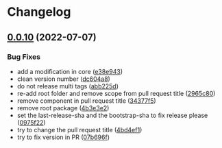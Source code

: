 # Changelog

## [0.0.10](https://github.com/intuiface/intuiface-cdk/compare/intuiface-cdk-v0.0.9...intuiface-cdk-v0.0.10) (2022-07-07)


### Bug Fixes

* add a modification in core ([e38e943](https://github.com/intuiface/intuiface-cdk/commit/e38e94397424cdd6b6aec27435011eb61d1dd67a))
* clean version number ([dc604a8](https://github.com/intuiface/intuiface-cdk/commit/dc604a841cd810cbabbae1c3fb0577cc92ba8069))
* do not release multi tags ([abb225d](https://github.com/intuiface/intuiface-cdk/commit/abb225ddb7e8835f426103548e1f6f1836137dac))
* re-add root folder and remove scope from pull request title ([2965c80](https://github.com/intuiface/intuiface-cdk/commit/2965c80502b9ba198feee28d6e2ca06e7ec02661))
* remove component in pull request title ([34377f5](https://github.com/intuiface/intuiface-cdk/commit/34377f5dc3447c0b5cbe70884465b7d471c56cd8))
* remove root package ([4b3e3e2](https://github.com/intuiface/intuiface-cdk/commit/4b3e3e22265a5ee9381096a0a3fbe25af37e21ad))
* set the last-release-sha and the bootstrap-sha to fix release please ([0975f22](https://github.com/intuiface/intuiface-cdk/commit/0975f22e0ff7dc4543566bfd4f93b4f9ad5bb010))
* try to change the pull request title ([4bd4ef1](https://github.com/intuiface/intuiface-cdk/commit/4bd4ef1f68ae5e04e18c415833b5465ab477e52b))
* try to fix version in PR ([07b696f](https://github.com/intuiface/intuiface-cdk/commit/07b696f7f9ebfab303f40b899d7a1976bac85a6d))
